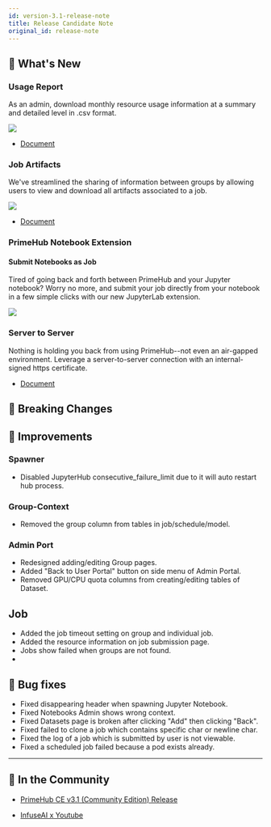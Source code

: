 ```yaml
---
id: version-3.1-release-note
title: Release Candidate Note
original_id: release-note
---
```


## 🌟 What's New

### Usage Report

As an admin, download monthly resource usage information at a summary and detailed level in .csv format.

![](assets/usage-list.png)

+ [Document](guide_manual/admin-report)

### Job Artifacts

We've streamlined the sharing of information between groups by allowing users to view and download all artifacts associated to a job.

![](assets/jartifact_folder.png)

+ [Document](job-artifact-feature)

### PrimeHub Notebook Extension

#### Submit Notebooks as Job

Tired of going back and forth between PrimeHub and your Jupyter notebook? Worry no more, and submit your job directly from your notebook in a few simple clicks with our new JupyterLab extension.

![](assets/ph-extension-sub-nb.png)

### Server to Server

Nothing is holding you back from using PrimeHub--not even an air-gapped environment. Leverage a server-to-server connection with an internal-signed https certificate.

+ [Document](getting_started/configure-self-signed-ca)

## 🦄 Breaking Changes


## 🚀 Improvements

### Spawner

+ Disabled JupyterHub consecutive_failure_limit due to it will auto restart hub process.

### Group-Context

+ Removed the group column from tables in job/schedule/model.

### Admin Port

+ Redesigned adding/editing Group pages.
+ Added "Back to User Portal" button on side menu of Admin Portal.
+ Removed GPU/CPU quota columns from creating/editing tables of Dataset.

## Job

+ Added the job timeout setting on group and individual job.
+ Added the resource information on job submission page.
+ Jobs show failed when groups are not found.
+ 

## 🧰 Bug fixes

+ Fixed disappearing header when spawning Jupyter Notebook.
+ Fixed Notebooks Admin shows wrong context.
+ Fixed Datasets page is broken after clicking "Add" then clicking "Back".
+ Fixed failed to clone a job which contains specific char or newline char.
+ Fixed the log of a job which is submitted by user is not viewable.
+ Fixed a scheduled job failed because a pod exists already.
  
---

## 🎪 In the Community

+ [PrimeHub CE v3.1 (Community Edition) Release](https://github.com/InfuseAI/primehub/releases)

+ [InfuseAI x Youtube](https://www.youtube.com/channel/UCbbRUfqKPWfZxZY62Pian-g)